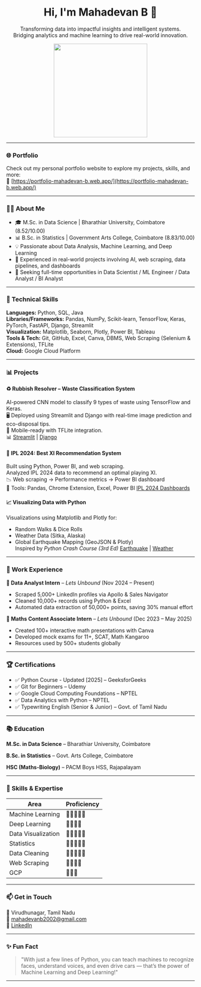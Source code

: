 <h1 align="center">Hi, I'm Mahadevan B 👋</h1>
<p align="center">Transforming data into impactful insights and intelligent systems.<br/>Bridging analytics and machine learning to drive real-world innovation.</p>
<p align="center">
  <img src="https://media.giphy.com/media/qgQUggAC3Pfv687qPC/giphy.gif" width="250"/>
</p>

---

### 🌐 Portfolio

Check out my personal portfolio website to explore my projects, skills, and more:  
🔗 [https://portfolio-mahadevan-b.web.app/](https://portfolio-mahadevan-b.web.app/)

---

### 👨‍💻 About Me

- 🎓 M.Sc. in Data Science | Bharathiar University, Coimbatore (8.52/10.00)
- 📊 B.Sc. in Statistics | Government Arts College, Coimbatore (8.83/10.00)
- 💡 Passionate about Data Analysis, Machine Learning, and Deep Learning
- 🧠 Experienced in real-world projects involving AI, web scraping, data pipelines, and dashboards
- 🚀 Seeking full-time opportunities in Data Scientist / ML Engineer / Data Analyst / BI Analyst

---

### 🧠 Technical Skills

**Languages:** Python, SQL, Java  
**Libraries/Frameworks:** Pandas, NumPy, Scikit-learn, TensorFlow, Keras, PyTorch, FastAPI, Django, Streamlit  
**Visualization:** Matplotlib, Seaborn, Plotly, Power BI, Tableau  
**Tools & Tech:** Git, GitHub, Excel, Canva, DBMS, Web Scraping (Selenium & Extensions), TFLite  
**Cloud:** Google Cloud Platform  

---

### 📊 Projects

#### ♻️ Rubbish Resolver – Waste Classification System
AI-powered CNN model to classify 9 types of waste using TensorFlow and Keras.  
🖥️ Deployed using Streamlit and Django with real-time image prediction and eco-disposal tips.  
📱 Mobile-ready with TFLite integration.  
📊 [Streamlit](https://github.com/b-mahadevan/rubbish-resolver/tree/main/deployment/streamlit/demo) | [Django](https://github.com/b-mahadevan/rubbish-resolver/tree/main/deployment/django/demo)

#### 🏏 IPL 2024: Best XI Recommendation System
Built using Python, Power BI, and web scraping.  
Analyzed IPL 2024 data to recommend an optimal playing XI.  
📉 Web scraping → Performance metrics → Power BI dashboard  
🧰 Tools: Pandas, Chrome Extension, Excel, Power BI
[IPL 2024 Dashboards](https://github.com/b-mahadevan/ipl_2024_smart_xi_selector/tree/main/ipl_2024_dashboard_pages) 

#### 📈 Visualizing Data with Python
Visualizations using Matplotlib and Plotly for:
- Random Walks & Dice Rolls  
- Weather Data (Sitka, Alaska)  
- Global Earthquake Mapping (GeoJSON & Plotly)  
Inspired by *Python Crash Course (3rd Ed)*
[Earthquake](https://github.com/b-mahadevan/visualizing_data_with_python/blob/main/earthquake_data/eq_data_30_day/output.png) | [Weather](https://github.com/b-mahadevan/visualizing_data_with_python/blob/main/weather_data/output3.png)

---

### 💼 Work Experience

**🔹 Data Analyst Intern** – *Lets Unbound* (Nov 2024 – Present)  
- Scraped 5,000+ LinkedIn profiles via Apollo & Sales Navigator  
- Cleaned 10,000+ records using Python & Excel  
- Automated data extraction of 50,000+ points, saving 30% manual effort

**🔹 Maths Content Associate Intern** – *Lets Unbound* (Dec 2023 – May 2025)  
- Created 100+ interactive math presentations with Canva  
- Developed mock exams for 11+, SCAT, Math Kangaroo  
- Resources used by 500+ students globally

---

### 🏆 Certifications

- ✅ Python Course - Updated [2025] – GeeksforGeeks
- ✅ Git for Beginners – Udemy 
- ✅ Google Cloud Computing Foundations – NPTEL  
- ✅ Data Analytics with Python – NPTEL   
- ✅ Typewriting English (Senior & Junior) – Govt. of Tamil Nadu  

---

### 📚 Education

**M.Sc. in Data Science** – Bharathiar University, Coimbatore  

**B.Sc. in Statistics** – Govt. Arts College, Coimbatore   

**HSC (Maths-Biology)** – PACM Boys HSS, Rajapalayam  

---

### 🧰 Skills & Expertise

| Area               | Proficiency |
|--------------------|-------------|
| Machine Learning   | 🔹🔹🔹🔹🔹     |
| Deep Learning      | 🔹🔹🔹🔹       |
| Data Visualization | 🔹🔹🔹🔹🔹     |
| Statistics         | 🔹🔹🔹🔹🔹     |
| Data Cleaning      | 🔹🔹🔹🔹🔹     |
| Web Scraping       | 🔹🔹🔹🔹       |
| GCP                | 🔹🔹🔹         |

---

### 📫 Get in Touch

📍 Virudhunagar, Tamil Nadu  
📧 [mahadevanb2002@gmail.com](mailto:mahadevanb2002@gmail.com)  
🔗 [LinkedIn](https://linkedin.com/in/mahadevanbdatascientist/)  

---

### ✨ Fun Fact

> "With just a few lines of Python, you can teach machines to recognize faces, understand voices, and even drive cars — that’s the power of Machine Learning and Deep Learning!"

---
